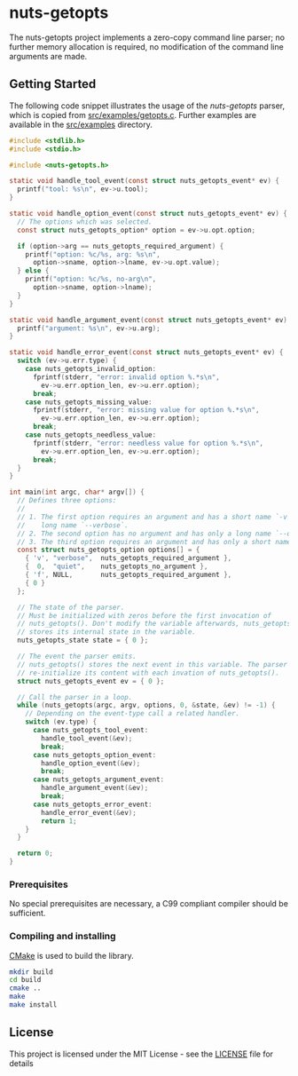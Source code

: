 # nuts-getopts

The nuts-getopts project implements a zero-copy command line parser; no further
memory allocation is required, no modification of the command line arguments
are made.

## Getting Started

The following code snippet illustrates the usage of the _nuts-getopts_ parser,
which is copied from [src/examples/getopts.c]. Further examples are available
in the [src/examples] directory.

```c
#include <stdlib.h>
#include <stdio.h>

#include <nuts-getopts.h>

static void handle_tool_event(const struct nuts_getopts_event* ev) {
  printf("tool: %s\n", ev->u.tool);
}

static void handle_option_event(const struct nuts_getopts_event* ev) {
  // The options which was selected.
  const struct nuts_getopts_option* option = ev->u.opt.option;

  if (option->arg == nuts_getopts_required_argument) {
    printf("option: %c/%s, arg: %s\n",
      option->sname, option->lname, ev->u.opt.value);
  } else {
    printf("option: %c/%s, no-arg\n",
      option->sname, option->lname);
  }
}

static void handle_argument_event(const struct nuts_getopts_event* ev) {
  printf("argument: %s\n", ev->u.arg);
}

static void handle_error_event(const struct nuts_getopts_event* ev) {
  switch (ev->u.err.type) {
    case nuts_getopts_invalid_option:
      fprintf(stderr, "error: invalid option %.*s\n",
        ev->u.err.option_len, ev->u.err.option);
      break;
    case nuts_getopts_missing_value:
      fprintf(stderr, "error: missing value for option %.*s\n",
        ev->u.err.option_len, ev->u.err.option);
      break;
    case nuts_getopts_needless_value:
      fprintf(stderr, "error: needless value for option %.*s\n",
        ev->u.err.option_len, ev->u.err.option);
      break;
  }
}

int main(int argc, char* argv[]) {
  // Defines three options:
  //
  // 1. The first option requires an argument and has a short name `-v` and a
  //    long name `--verbose`.
  // 2. The second option has no argument and has only a long name `--quiet`.
  // 3. The third option requires an argument and has only a short name `-f`.
  const struct nuts_getopts_option options[] = {
    { 'v', "verbose",  nuts_getopts_required_argument },
    {  0,  "quiet",    nuts_getopts_no_argument },
    { 'f', NULL,       nuts_getopts_required_argument },
    { 0 }
  };

  // The state of the parser.
  // Must be initialized with zeros before the first invocation of
  // nuts_getopts(). Don't modify the variable afterwards, nuts_getopts()
  // stores its internal state in the variable.
  nuts_getopts_state state = { 0 };

  // The event the parser emits.
  // nuts_getopts() stores the next event in this variable. The parser will
  // re-initialize its content with each invation of nuts_getopts().
  struct nuts_getopts_event ev = { 0 };

  // Call the parser in a loop.
  while (nuts_getopts(argc, argv, options, 0, &state, &ev) != -1) {
    // Depending on the event-type call a related handler.
    switch (ev.type) {
      case nuts_getopts_tool_event:
        handle_tool_event(&ev);
        break;
      case nuts_getopts_option_event:
        handle_option_event(&ev);
        break;
      case nuts_getopts_argument_event:
        handle_argument_event(&ev);
        break;
      case nuts_getopts_error_event:
        handle_error_event(&ev);
        return 1;
    }
  }

  return 0;
}
```

### Prerequisites

No special prerequisites are necessary, a C99 compliant compiler should be sufficient.

### Compiling and installing

[CMake] is used to build the library.

```sh
mkdir build
cd build
cmake ..
make
make install
```

## License

This project is licensed under the MIT License - see the [LICENSE] file for details

[src/examples/getopts.c]: https://github.com/drobin/nuts-getopts/tree/master/src/examples/getopts.c
[src/examples]: https://github.com/drobin/nuts-getopts/tree/master/src/examples/getopts.c
[LICENSE]: https://github.com/drobin/nuts-getopts/blob/master/LICENSE
[CMake]: http://www.cmake.org
